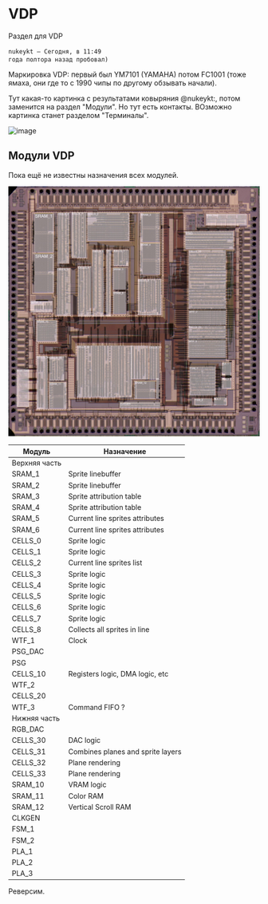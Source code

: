 # VDP

Раздел для VDP

```
nukeykt — Сегодня, в 11:49
года полтора назад пробовал)
```

Маркировка VDP: первый был YM7101 (YAMAHA) потом FC1001 (тоже ямаха, они где то с 1990 чипы по другому обзывать начали).

Тут какая-то картинка с результатами ковыряния @nukeykt:, потом заменится на раздел "Модули". Но тут есть контакты. ВОзможно картинка станет разделом "Терминалы".

![image](https://user-images.githubusercontent.com/5828819/176869971-76b85399-3c73-4903-aa8d-abc61f7090d7.png)

## Модули VDP

Пока ещё не известны назначения всех модулей.

![VDP_Modules](VDP_Modules_Image_annotated.jpg)

|Модуль|Назначение|
|---|---|
|Верхняя часть||
|SRAM_1| Sprite linebuffer |
|SRAM_2| Sprite linebuffer |
|SRAM_3| Sprite attribution table |
|SRAM_4| Sprite attribution table |
|SRAM_5| Current line sprites attributes |
|SRAM_6| Current line sprites attributes |
|CELLS_0| Sprite logic |
|CELLS_1| Sprite logic |
|CELLS_2| Current line sprites list |
|CELLS_3| Sprite logic |
|CELLS_4| Sprite logic |
|CELLS_5| Sprite logic |
|CELLS_6| Sprite logic |
|CELLS_7| Sprite logic |
|CELLS_8| Collects all sprites in line |
|WTF_1| Clock |
|PSG_DAC| |
|PSG| |
|CELLS_10| Registers logic, DMA logic, etc |
|WTF_2|  |
|CELLS_20| |
|WTF_3| Command FIFO ? |
|Нижняя часть||
|RGB_DAC| |
|CELLS_30| DAC logic |
|CELLS_31| Combines planes and sprite layers |
|CELLS_32| Plane rendering |
|CELLS_33| Plane rendering |
|SRAM_10| VRAM logic |
|SRAM_11| Color RAM |
|SRAM_12| Vertical Scroll RAM |
|CLKGEN| |
|FSM_1| |
|FSM_2| |
|PLA_1| |
|PLA_2| |
|PLA_3| |

Реверсим.
